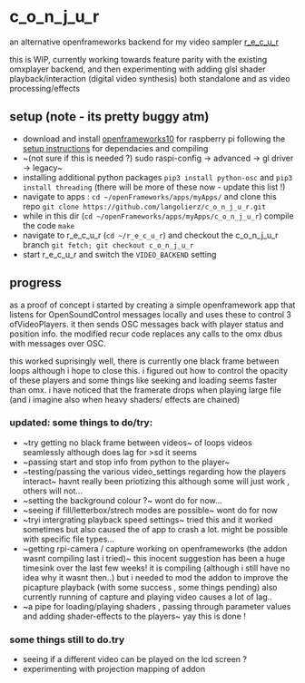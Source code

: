 
# c_o_n_j_u_r

an alternative openframeworks backend for my video sampler [r_e_c_u_r]

this is WIP, currently working towards feature parity with the existing omxplayer backend, and then experimenting with adding glsl shader playback/interaction (digital video synthesis) both standalone and as video processing/effects

## setup (note - its pretty buggy atm)

- download and install [openframeworks10] for raspberry pi following the [setup instructions] for dependacies and compiling
- ~(not sure if this is needed ?) sudo raspi-config -> advanced -> gl driver -> legacy~
- installing additional python packages `pip3 install python-osc` and `pip3 install threading`
(there will be more of these now - update this list !)
- navigate to apps : `cd ~/openFrameworks/apps/myApps/` and clone this repo `git clone https://github.com/langolierz/c_o_n_j_u_r.git`
- while in this dir (`cd ~/openFrameworks/apps/myApps/c_o_n_j_u_r`) compile the code `make`
- navigate to r_e_c_u_r (`cd ~/r_e_c_u_r`) and checkout the c_o_n_j_u_r branch `git fetch; git checkout c_o_n_j_u_r` 
- start r_e_c_u_r and switch the `VIDEO_BACKEND` setting

## progress

as a proof of concept i started by creating a simple openframework app that listens for OpenSoundControl messages locally and uses these to control 3 ofVideoPlayers. it then sends OSC messages back with player status and position info. the modified recur code replaces any calls to the omx dbus with messages over OSC.

this worked suprisingly well, there is currently one black frame between loops although i hope to close this. i figured out how to control the opacity of these players and some things like seeking and loading seems faster than omx. i have noticed that the framerate drops when playing large file (and i imagine also when heavy shaders/ effects are chained)

### updated: some things to do/try:

- ~try getting no black frame between videos~ of loops videos seamlessly although does lag for >sd it seems
- ~passing start and stop info from python to the player~
- ~testing/passing the various video_settings regarding how the players interact~ havnt really been priotizing this although some will just work , others will not...
- ~setting the background colour ?~ wont do for now...
- ~seeing if fill/letterbox/strech modes are possible~ wont do for now
- ~tryi intergrating playback speed settings~ tried this and it worked sometimes but also caused the of app to crash a lot. might be possible with specific file types...
- ~getting rpi-camera / capture working on openframeworks (the addon wasnt compiling last i tried)~ this inocent suggestion has been a huge timesink over the last few weeks! it is compiling (although i still have no idea why it wasnt then..) but i needed to mod the addon to improve the picapture playback (with some success , some things pending) also currently running of capture and playing video causes a lot of lag..
- ~a pipe for loading/playing shaders , passing through parameter values and adding shader-effects to the players~ yay this is done !

### some things still to do.try

- seeing if a different video can be played on the lcd screen ?
- experimenting with projection mapping of addon




[r_e_c_u_r]: https://github.com/langolierz/r_e_c_u_r
[openframeworks10]: https://openframeworks.cc/versions/v0.10.0/of_v0.10.0_linuxarmv6l_release.tar.gz
[setup instructions]: https://openframeworks.cc/setup/raspberrypi/raspberry-pi-getting-started/

